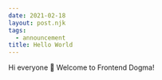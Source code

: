 ```yaml
---
date: 2021-02-18
layout: post.njk
tags:
  - announcement
title: Hello World
---
```

Hi everyone 👋 Welcome to Frontend Dogma!